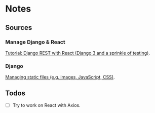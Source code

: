 # Notes

## Sources

### Manage Django & React

[Tutorial: Django REST with React (Django 3 and a sprinkle of testing)](https://www.valentinog.com/blog/drf/).

### Django

[Managing static files (e.g. images, JavaScript, CSS)](https://docs.djangoproject.com/en/3.1/howto/static-files/).

## Todos

- [ ] Try to work on React with Axios.
